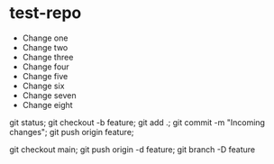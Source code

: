 # test-repo

* Change one
* Change two
* Change three
* Change four
* Change five
* Change six
* Change seven
* Change eight


git status; git checkout -b feature; git add .; git commit -m "Incoming changes"; git push origin feature;

git checkout main; git push origin -d feature; git branch -D feature